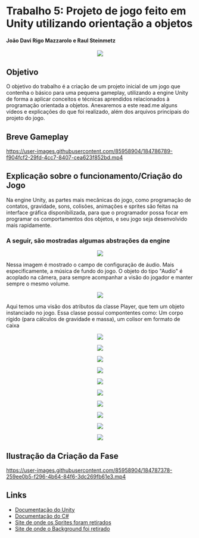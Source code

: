 # Trabalho 5: Projeto de jogo feito em Unity utilizando orientação a objetos
#### João Davi Rigo Mazzarolo e Raul Steinmetz

<p align="center">
  <img src="https://user-images.githubusercontent.com/85958904/184784186-67dd09a3-bf03-48da-97d0-d20c7362db3b.PNG">
</p>

## Objetivo

O objetivo do trabalho é a criação de um projeto inicial de um jogo que contenha o básico para uma pequena gameplay, utilizando a engine Unity de forma a aplicar conceitos e técnicas aprendidos relacionados à programação orientada a objetos. Anexaremos a este read.me alguns vídeos e explicações do que foi realizado, além dos arquivos principais do projeto do jogo.

## Breve Gameplay

https://user-images.githubusercontent.com/85958904/184786789-f904fcf2-29fd-4cc7-8407-cea623f852bd.mp4

## Explicação sobre o funcionamento/Criação do Jogo

Na engine Unity, as partes mais mecânicas do jogo, como programação de contatos, gravidade, sons, colisões, animações e sprites são feitas na interface gráfica disponibilizada, para que o programador possa focar em programar os comportamentos dos objetos, e seu jogo seja desenvolvido mais rapidamente.

### A seguir, são mostradas algumas abstrações da engine

<p align="center">
  <img src="https://user-images.githubusercontent.com/85958904/184790046-61c13243-684e-461c-99b7-dc6f21096f48.png">
</p>

Nessa imagem é mostrado o campo de configuração de áudio. Mais especificamente, a música de fundo do jogo. O objeto do tipo "Audio" é acoplado na câmera, para sempre acompanhar a visão do jogador e manter sempre o mesmo volume.

<p align="center">
  <img src="https://user-images.githubusercontent.com/85958904/184790441-0df1d358-2b98-465d-8495-69eb1273dcca.png">
</p>

Aqui temos uma visão dos atributos da classe Player, que tem um objeto instanciado no jogo. Essa classe possuí compontentes como: Um corpo rígido (para cálculos de gravidade e massa), um colisor em formato de caixa

<p align="center">
  <img src="https://user-images.githubusercontent.com/85958904/184790511-b006bd82-3334-462e-be0b-9c6f90e1a1d7.png">
</p>

<p align="center">
  <img src="https://user-images.githubusercontent.com/85958904/184790544-c77eb711-ff61-4deb-9318-697d5b079cb1.png">
</p>

<p align="center">
  <img src="https://user-images.githubusercontent.com/85958904/184791010-c513b141-1c89-4cdd-a76b-e94a9484c80a.png">
</p>

<p align="center">
  <img src="https://user-images.githubusercontent.com/85958904/184791042-6f9dd3a4-06b7-462b-a0f9-edf8471539d3.png">
</p>

<p align="center">
  <img src="https://user-images.githubusercontent.com/85958904/184791076-55781644-5931-45a6-85c1-2bbf06d8af02.png">
</p>

<p align="center">
  <img src="https://user-images.githubusercontent.com/85958904/184791079-42ae1da2-ea03-4f7f-94e9-8d40a1da8b8d.png">
</p>

<p align="center">
  <img src="https://user-images.githubusercontent.com/85958904/184791085-a71412c8-df75-4778-a694-df7c1c72dd6d.png">
</p>

<p align="center">
  <img src="https://user-images.githubusercontent.com/85958904/184791096-652b5f09-a292-4698-8b68-b15affd728da.png">
</p>

<p align="center">
  <img src="https://user-images.githubusercontent.com/85958904/184791113-eab1f326-0e20-453d-8c4b-53d88f088ed2.png">
</p>

<p align="center">
  <img src="https://user-images.githubusercontent.com/85958904/184791121-ae50a26b-2ee2-490c-9323-66efd3b04587.png">
</p>

## Ilustração da Criação da Fase

https://user-images.githubusercontent.com/85958904/184787378-259ee0b5-f296-4b64-84f6-3dc269fb61e3.mp4

## Links

- [Documentação do Unity](https://docs.unity3d.com/Manual/index.html)
- [Documentação do C#](https://docs.microsoft.com/en-us/dotnet/csharp/)
- [Site de onde os Sprites foram retirados](https://itch.io/game-assets)
- [Site de onde o Background foi retirado](https://craftpix.net/)
